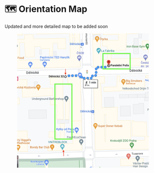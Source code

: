 # 🗺 Orientation Map

Updated and more detailed map to be added soon

<figure><img src="../.gitbook/assets/Screenshot 2023-04-23 at 17.08.02.png" alt=""><figcaption></figcaption></figure>
